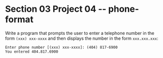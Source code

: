 # Section 03 Project 04 -- phone-format

Write a program that prompts the user to enter a telephone number in the form `(xxx) xxx-xxxx` and then displays the number in the form `xxx.xxx.xxx`:

```text
Enter phone number [(xxx) xxx-xxxx]: (404) 817-6900
You entered 404.817.6900
```
